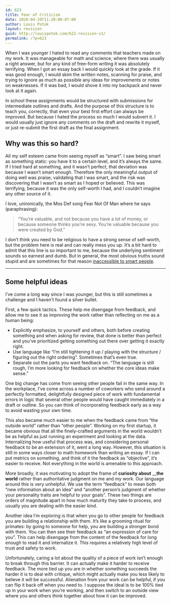 ```yaml
---
id: 623
title: Fear of Criticism
date: 2020-04-29T11:20:00-07:00
author: Louis Potok
layout: revision
guid: http://louispotok.com/622-revision-v1/
permalink: /?p=623
---
```

When I was younger I hated to read any comments that teachers made on my work. It was manageable for math and science, where there was usually a right answer, but for any kind of free-form writing it was absolutely terrifying. When I got an essay back I would quickly look at the grade. If it was good enough, I would skim the written notes, scanning for praise, and trying to ignore as much as possible any ideas for improvements or notes on weaknesses. If it was bad, I would shove it into my backpack and never look at it again.

In school these assignments would be structured with submissions for intermediate outlines and drafts. And the purpose of this structure is to teach you, correctly, that even your best first effort can always be improved. But because I hated the process so much I would subvert it. I would usually just ignore any comments on the draft and rewrite it myself, or just re-submit the first draft as the final assignment.

## Why was this so hard? 

All my self esteem came from seeing myself as &#8220;smart&#8221;. I saw being smart as something static: you have it to a certain level, and it&#8217;s always the same. If I tried hard at something, and it wasn&#8217;t perfect, that deviation was because I wasn&#8217;t smart enough. Therefore the only meaningful output of doing well was praise, validating that I was smart, and the risk was discovering that I wasn&#8217;t as smart as I hoped or believed. This was terrifying, because it was the only self-worth I had, and I couldn&#8217;t imagine any other source of it.

I love, unironically, the Mos Def song Fear Not Of Man where he says (paraphrasing): 

<blockquote class="wp-block-quote">
  <p>
    &#8220;You&#8217;re valuable, and not because you have a lot of money, or because someone thinks you&#8217;re sexy. You&#8217;re valuable because you were created by God.&#8221;
  </p>
</blockquote>

I don&#8217;t think you need to be religious to have a strong sense of self-worth, but the problem here is real and can really mess you up. It&#8217;s a bit hard to admit that this line is so important to me, because the underlying sentiment sounds so earnest and dumb. But in general, the most obvious truths sound stupid and are sometimes for that reason [inaccessible to smart people](https://twitter.com/louispotok/status/1255541550450434054).

<hr class="wp-block-separator" />

## Some helpful ideas

I&#8217;ve come a long way since I was younger, but this is still sometimes a challenge and I haven&#8217;t found a silver bullet.

First, a few quick tactics. These help me disengage from feedback, and allow me to see it as improving the work rather than reflecting on me as a human being:

  * Explicitly emphasize, to yourself and others, both before creating something and when asking for review, that done is better than perfect and you&#8217;ve prioritized getting something out there over getting it exactly right.
  * Use language like &#8220;I&#8217;m still tightening it up / playing with the structure / figuring out the right ordering&#8221;. Sometimes that&#8217;s even true.
  * Separate out the parts you want feedback on. &#8220;The language is still rough, I&#8217;m more looking for feedback on whether the core ideas make sense.&#8221;

One big change has come from seeing other people fail in the same way. In the workplace, I&#8217;ve come across a number of coworkers who send around a perfectly formatted, delightfully designed piece of work with fundamental errors in logic that several other people would have caught immediately in a draft or outline. So you can think of incorporating feedback early as a way to avoid wasting your own time.

This also became much easier to me when the feedback came from &#8220;the outside world&#8221; rather than &#8220;other people&#8221;. Working on my first startup, it became obvious that all the finely-crafted arguments in the world wouldn&#8217;t be as helpful as just running an experiment and looking at the data. Internalizing how useful that process was, and considering personal feedback to be an extension of it, went a long way. However, this situation is still in some ways closer to math homework than writing an essay. If I can put metrics on something, and think of it the feedback as &#8220;objective&#8221;, it&#8217;s easier to receive. Not everything in the world is amenable to this approach.

More broadly, it was motivating to adopt the frame of **curiosity about** __**the world** rather than authoritative judgment on me and my work. Our language around this is very unhelpful. We use the term &#8220;feedback&#8221; to mean both &#8220;new information about an idea&#8221; and &#8220;another person&#8217;s judgment of whether your personality traits are helpful to your goals&#8221;. These two things are orders of magnitude apart in how much maturity they take to process, and usually you are dealing with the easier kind.

Another idea I&#8217;m exploring is that when you go to other people for feedback you are building a relationship with them. It&#8217;s like a grooming ritual for primates: by going to someone for help, you are building a stronger bond with them. You can then see their feedback as &#8220;an expression of care for you&#8221;. This can help disengage from the content of the feedback for long enough to read it and internalize it. This requires a relatively high level of trust and safety to work.

Unfortunately, caring a lot about the quality of a piece of work isn&#8217;t enough to break through this barrier. It can actually make it harder to receive feedback. The more tied up you are in whether something succeeds the harder it is to deal with critique, which might actually make you less likely to believe it will be successful. Alienation from your work can be helpful, if you can flip it back off when you need to. I suppose the ideal is to be 100% tied up in your work when you&#8217;re working, and then switch to an outside view where you and others think together about how it can be improved.